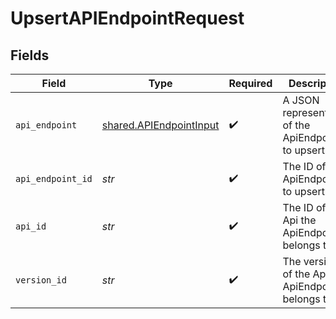 # UpsertAPIEndpointRequest


## Fields

| Field                                                              | Type                                                               | Required                                                           | Description                                                        |
| ------------------------------------------------------------------ | ------------------------------------------------------------------ | ------------------------------------------------------------------ | ------------------------------------------------------------------ |
| `api_endpoint`                                                     | [shared.APIEndpointInput](../../models/shared/apiendpointinput.md) | :heavy_check_mark:                                                 | A JSON representation of the ApiEndpoint to upsert.                |
| `api_endpoint_id`                                                  | *str*                                                              | :heavy_check_mark:                                                 | The ID of the ApiEndpoint to upsert.                               |
| `api_id`                                                           | *str*                                                              | :heavy_check_mark:                                                 | The ID of the Api the ApiEndpoint belongs to.                      |
| `version_id`                                                       | *str*                                                              | :heavy_check_mark:                                                 | The version ID of the Api the ApiEndpoint belongs to.              |